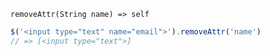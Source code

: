     removeAttr(String name) => self

~~~js
$('<input type="text" name="email">').removeAttr('name')
// => [<input type="text">]
~~~